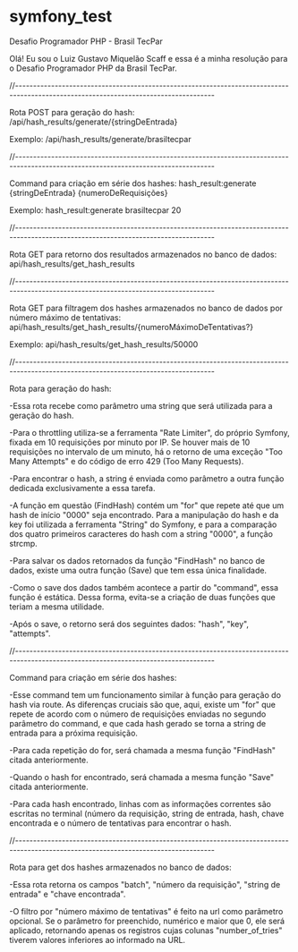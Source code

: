 # symfony_test
Desafio Programador PHP - Brasil TecPar

Olá! Eu sou o Luiz Gustavo Miquelão Scaff e essa é a minha resolução para o Desafio Programador PHP da Brasil TecPar.

//-------------------------------------------------------------------------------------------------------------------------------------

Rota POST para geração do hash: /api/hash_results/generate/{stringDeEntrada}

Exemplo: /api/hash_results/generate/brasiltecpar

//-------------------------------------------------------------------------------------------------------------------------------------

Command para criação em série dos hashes: hash_result:generate {stringDeEntrada} {numeroDeRequisições}

Exemplo: hash_result:generate brasiltecpar 20

//-------------------------------------------------------------------------------------------------------------------------------------

Rota GET para retorno dos resultados armazenados no banco de dados: api/hash_results/get_hash_results

//-------------------------------------------------------------------------------------------------------------------------------------

Rota GET para filtragem dos hashes armazenados no banco de dados por número máximo de tentativas: api/hash_results/get_hash_results/{numeroMáximoDeTentativas?}

Exemplo: api/hash_results/get_hash_results/50000

//-------------------------------------------------------------------------------------------------------------------------------------

Rota para geração do hash:

  -Essa rota recebe como parâmetro uma string que será utilizada para a geração do hash.

  -Para o throttling utiliza-se a ferramenta "Rate Limiter", do próprio Symfony, fixada em 10 requisições por minuto por IP. Se houver mais de 10 requisições no intervalo de um minuto, há o retorno de uma exceção "Too Many Attempts" e do código de erro 429 (Too Many Requests).

  -Para encontrar o hash, a string é enviada como parâmetro a outra função dedicada exclusivamente a essa tarefa.

  -A função em questão (FindHash) contém um "for" que repete até que um hash de início "0000" seja encontrado. Para a manipulação do hash e da key foi utilizada a ferramenta "String" do Symfony, e para a comparação dos quatro primeiros caracteres do hash com a string "0000", a função strcmp.

  -Para salvar os dados retornados da função "FindHash" no banco de dados, existe uma outra função (Save) que tem essa única finalidade.
  
  -Como o save dos dados também acontece a partir do "command", essa função é estática. Dessa forma, evita-se a criação de duas funções que teriam a mesma utilidade.
  
  -Após o save, o retorno será dos seguintes dados: "hash", "key", "attempts".

//-------------------------------------------------------------------------------------------------------------------------------------

Command para criação em série dos hashes:

  -Esse command tem um funcionamento similar à função para geração do hash via route. As diferenças cruciais são que, aqui, existe um "for" que repete de acordo com o número de requisições enviadas no segundo parâmetro do command, e que cada hash gerado se torna a string de entrada para a próxima requisição.
  
  -Para cada repetição do for, será chamada a mesma função "FindHash" citada anteriormente.
  
  -Quando o hash for encontrado, será chamada a mesma função "Save" citada anteriormente.
  
  -Para cada hash encontrado, linhas com as informações correntes são escritas no terminal (número da requisição, string de entrada, hash, chave encontrada e o número de tentativas para encontrar o hash.

//-------------------------------------------------------------------------------------------------------------------------------------

Rota para get dos hashes armazenados no banco de dados:

  -Essa rota retorna os campos "batch", "número da requisição", "string de entrada" e "chave encontrada".
  
  -O filtro por "número máximo de tentativas" é feito na url como parâmetro opcional. Se o parâmetro for preenchido, numérico e maior que 0, ele será aplicado, retornando apenas os registros cujas colunas "number_of_tries" tiverem valores inferiores ao informado na URL.
